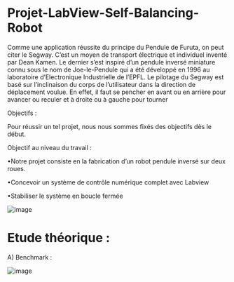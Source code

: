 # Projet-LabView-Self-Balancing-Robot

Comme une application réussite du principe du Pendule de Furuta, on peut citer le Segway. C’est un moyen de transport électrique et individuel inventé par Dean Kamen. Le dernier s’est inspiré d’un pendule inversé miniature connu sous le nom de Joe-le-Pendule qui a été développé en 1996 au laboratoire d’Electronique Industrielle de l’EPFL. Le pilotage du Segway est basé sur l’inclinaison du corps de l’utilisateur dans la direction de déplacement voulue. En effet, il faut se pencher en avant ou en arrière pour avancer ou reculer et à droite ou à gauche pour tourner

Objectifs :

Pour réussir un tel projet, nous nous sommes fixés des objectifs dès le début. 

Objectif au niveau du travail : 

•Notre projet consiste en la fabrication d’un robot pendule inversé sur deux roues. 

•Concevoir un système de contrôle numérique complet avec Labview

•Stabiliser le système en boucle fermée


![image](https://user-images.githubusercontent.com/83011466/121741114-561a4c00-cafe-11eb-8072-2830ec402588.png)

# Etude théorique :

A)	Benchmark :

![image](https://user-images.githubusercontent.com/83011466/121741655-1d2ea700-caff-11eb-918a-7b46cb9c8160.png)
